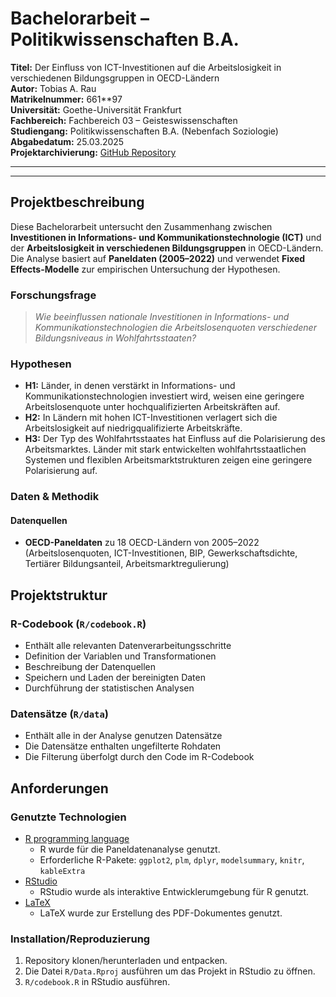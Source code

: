 <!-- TODO: - (Stand 04.03.2025) -->

# Bachelorarbeit – Politikwissenschaften B.A.
**Titel:** Der Einfluss von ICT-Investitionen auf die Arbeitslosigkeit in verschiedenen Bildungsgruppen in OECD-Ländern\
**Autor:** Tobias A. Rau\
**Matrikelnummer:** 661**97\
**Universität:** Goethe-Universität Frankfurt\
**Fachbereich:** Fachbereich 03 – Geisteswissenschaften\
**Studiengang:** Politikwissenschaften B.A. (Nebenfach Soziologie)\
**Abgabedatum:** 25.03.2025\
**Projektarchivierung:** [GitHub Repository](https://github.com/TAR-IT/powi-bachelorthesis)

---
---

## Projektbeschreibung

Diese Bachelorarbeit untersucht den Zusammenhang zwischen **Investitionen in Informations- und Kommunikationstechnologie (ICT)** und der **Arbeitslosigkeit in verschiedenen Bildungsgruppen** in OECD-Ländern. Die Analyse basiert auf **Paneldaten (2005–2022)** und verwendet **Fixed Effects-Modelle** zur empirischen Untersuchung der Hypothesen.

### Forschungsfrage

> *Wie beeinflussen nationale Investitionen in Informations- und Kommunikationstechnologien die Arbeitslosenquoten verschiedener Bildungsniveaus in Wohlfahrtsstaaten?*

### Hypothesen

- **H1:** Länder, in denen verstärkt in Informations- und Kommunikationstechnologien investiert wird, weisen eine geringere Arbeitslosenquote unter hochqualifizierten Arbeitskräften auf.
- **H2:** In Ländern mit hohen ICT-Investitionen verlagert sich die Arbeitslosigkeit auf niedrigqualifizierte Arbeitskräfte.
- **H3:** Der Typ des Wohlfahrtsstaates hat Einfluss auf die Polarisierung des Arbeitsmarktes. Länder mit stark entwickelten wohlfahrtsstaatlichen Systemen und flexiblen Arbeitsmarktstrukturen zeigen eine geringere Polarisierung auf.

### Daten & Methodik

#### **Datenquellen**

- **OECD-Paneldaten** zu 18 OECD-Ländern von 2005–2022 (Arbeitslosenquoten, ICT-Investitionen, BIP, Gewerkschaftsdichte, Tertiärer Bildungsanteil, Arbeitsmarktregulierung)

## Projektstruktur

### **R-Codebook** (`R/codebook.R`)

- Enthält alle relevanten Datenverarbeitungsschritte
- Definition der Variablen und Transformationen
- Beschreibung der Datenquellen
- Speichern und Laden der bereinigten Daten
- Durchführung der statistischen Analysen

### **Datensätze** (`R/data`)

- Enthält alle in der Analyse genutzen Datensätze
- Die Datensätze enthalten ungefilterte Rohdaten
- Die Filterung überfolgt durch den Code im R-Codebook

## Anforderungen

### Genutzte Technologien

- [R programming language](https://www.r-project.org/)
    - R wurde für die Paneldatenanalyse genutzt.
    - Erforderliche R-Pakete: `ggplot2`, `plm`, `dplyr`, `modelsummary`, `knitr`, `kableExtra`
- [RStudio](https://posit.co/download/rstudio-desktop/)
    - RStudio wurde als interaktive Entwicklerumgebung für R genutzt.
- [LaTeX](https://www.latex-project.org/)
    - LaTeX wurde zur Erstellung des PDF-Dokumentes genutzt.

### Installation/Reproduzierung

1. Repository klonen/herunterladen und entpacken.
2. Die Datei `R/Data.Rproj` ausführen um das Projekt in RStudio zu öffnen.
3. `R/codebook.R` in RStudio ausführen.